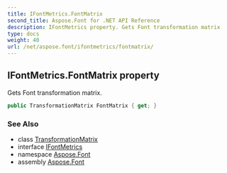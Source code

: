 ```yaml
---
title: IFontMetrics.FontMatrix
second_title: Aspose.Font for .NET API Reference
description: IFontMetrics property. Gets Font transformation matrix
type: docs
weight: 40
url: /net/aspose.font/ifontmetrics/fontmatrix/
---
```

## IFontMetrics.FontMatrix property

Gets Font transformation matrix.

```csharp
public TransformationMatrix FontMatrix { get; }
```

### See Also

* class [TransformationMatrix](../../transformationmatrix/)
* interface [IFontMetrics](../)
* namespace [Aspose.Font](../../ifontmetrics/)
* assembly [Aspose.Font](../../../)


